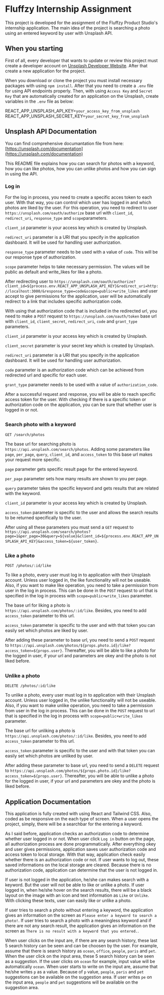 # Fluffzy Internship Assignment

This project is developed for the assignment of the Fluffzy Product Studio's internship application. The main idea of the project is searching a photo using an entered keyword by user with Unsplash API. 

## When you starting

First of all, every developer that wants to update or review this project must create a developer account on [Unsplash Developer Website](https://unsplash.com/developers). After that create a new application for the project.

When you download or clone the project you must install necessary packages with using `npm install`. After that you need to create a `.env` file for using API endpoints properly. Then, with using `Access Key` and `Secret Key` that are automatically created for an application on the Unsplash, create variables in the `.env` file as below:

REACT_APP_UNSPLASH_API_KEY=`your_access_key_from_unsplash`\
REACT_APP_UNSPLASH_SECRET_KEY=`your_secret_key_from_unsplash`

## Unsplash API Documentation

You can find comprehensive documantation file from here: [https://unsplash.com/documentation](https://unsplash.com/documentation)

This README file explains how you can search for photos with a keyword, how you can like photos, how you can unlike photos and how you can sign in using the API.

### Log in

For the log in process, you need to create a specific acces token to each user. With that way, you can control which user has logged in and which photos are liked by the user. For this operation, you need to redirect to user `https://unsplash.com/oauth/authorize` base url with `client_id`, `redirect_uri`, `response_type` and `scope`parameters.

`client_id` parameter is your access key which is created by Unsplash.

`redirect_uri` parameter is a URI that you specify in the application dashboard. It will be used for handling user authorization.

`response_type` parameter needs to be used with a value of `code`. This will be our response type of authorization.

`scope` parameter helps to take necessary permission. The values will be public as default and write_likes for like a photo.

After redirecting user to `https://unsplash.com/oauth/authorize?client_id=${process.env.REACT_APP_UNSPLASH_API_KEY}&redirect_uri=http://localhost:3000/&response_type=code&scope=public+write_likes` and user accept to give permissions for the application, user will be automatically redirect to a link that includes specific authorization code. 

With using that authorization code that is included in the redirected url, you need to make a `POST` request to `https://unsplash.com/oauth/token` base url with `client_id`, `client_secret`, `redirect_uri`, `code` and `grant_type` parameters.

`client_id` parameter is your access key which is created by Unsplash.

`client_secret` parameter is your secret key which is created by Unsplash.

`redirect_uri` parameter is a URI that you specify in the application dashboard. It will be used for handling user authorization.

`code` parameter is an authorization code which can be achieved from redirected url and specific for each user.

`grant_type` parameter needs to be used with a value of `authorization_code`.

After a successful request and response, you will be able to reach specific access token for the user. With checking if there is a specific token or authorization code on the application, you can be sure that whether user is logged in or not.

## 

### Search photo with a keyword

`GET /search/photos`

The base url for searching photo is `https://api.unsplash.com/search/photos`. Adding some parameters like `page`, `per_page`, `query`, `client_id`, and `access_token` to this base url makes your request more specific. 

`page` parameter gets specific result page for the entered keyword.

`per_page` parameter sets how many results are shown to you per page.

`query` parameter takes the specific keyword and gets results that are related with the keyword.

`client_id` parameter is your access key which is created by Unsplash.

`access_token` parameter is specific to the user and allows the search results to be returned specifically to the user.

After using all these parameters you must send a `GET` request to `https://api.unsplash.com/search/photos?page=1&per_page=30&query=${value}&client_id=${process.env.REACT_APP_UNSPLASH_API_KEY}&access_token=${user_token}`.

## 

### Like a photo

`POST /photos/:id/like`

To like a photo, every user must log in to application with their Unsplash account. Unless user logged in, the like functionality will not be useable. Also, if you want to make like operation, you need to take a permission from user in the log in process. This can be done in the `POST` request to url that is specified in the log in process with `scope=public+write_likes` parameter. 

The base url for liking a photo is `https://api.unsplash.com/photos/:id/like`. Besides, you need to add `access_token` parameter to this url.

`access_token` parameter is specific to the user and with that token you can easily set which photos are liked by user.

After adding these parameter to base url, you need to send a `POST` request to `https://api.unsplash.com/photos/${props.photo.id}/like?access_token=${props.user}`. Thereafter, you will be able to like a photo for the logged in user, if your url and parameters are okey and the photo is not liked before.

## 

### Unlike a photo

`DELETE /photos/:id/like`

To unlike a photo, every user must log in to application with their Unsplash account. Unless user logged in, the unlike functionality will not be useable. Also, if you want to make unlike operation, you need to take a permission from user in the log in process. This can be done in the `POST` request to url that is specified in the log in process with `scope=public+write_likes` parameter. 

The base url for unliking a photo is `https://api.unsplash.com/photos/:id/like`. Besides, you need to add `access_token` parameter to this url.

`access_token` parameter is specific to the user and with that token you can easily set which photos are unliked by user.

After adding these parameter to base url, you need to send a `DELETE` request to `https://api.unsplash.com/photos/${props.photo.id}/like?access_token=${props.user}`. Thereafter, you will be able to unlike a photo for the logged in user, if your url and parameters are okey and the photo is liked before.

## Application Documentation

This application is fully created with using React and Tailwind CSS. Also, coded as be responsive on the each type of screen. When a user opens the project, simply, there will be a searchbar for the entering a keyword. 

As I said before, application checks an authorization code to determine whether user logged in or not. When user click `Log in` button on the page, all authorization process are done programmatically. After everything okey and user gives permissions, application saves user authorization code and access token to local storage. With that way, application check easily whether there is an authorization code or not. If user wants to log out, these saved informations on the local storage are cleared. Because there is no authorization code, application can determine that the user is not logged in.

If user is not logged in the application, he/she can makes search with a keyword. But the user will not be able to like or unlike a photo. If user logged in, when he/she hover on the search results, there will be a black layout on the image with an icon and text information as `Like` or `Unlike`. With clicking these texts, user can easily like or unlike a photo.

If user tries to search a photo without entering a keyword, the application gives an information on the screen as `Please enter a keyword to search a photo!`. If user tries to search a photo with a meaningless keyword and if there are not any search result, the application gives an information on the screen as `There is no result with a keyword that you entered.`.

When user clicks on the input are, if there are any search history, these last 5 search history can be seen and can be choosen by the user. For example, assume that there is search history as `ocean`, `office`, `people`, `paris` and `pet`. When the user click on the input area, these 5 search history can be seen as a suggestion. If the user clicks on `ocean` for example, input value will be automatically `ocean`. When user starts to write on the input are, assume that he/she writes `p` as a value. Because of `p` value, `people`, `paris` and `pet` suggestions can be available on the suggestion area. If user writes `pe` on the input area, `people` and `pet` suggestions will be available on the suggestion area.
